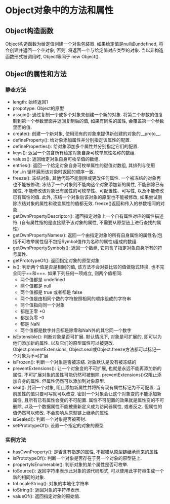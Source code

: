 # Object对象中的方法和属性

## Object构造函数

Object构造函数为给定值创建一个对象包装器. 如果给定值是null或undefined, 将会创建并返回一个空对象; 否则, 将返回一个与给定值对应类型的对象. 当以非构造函数形式被调用时, Object等同于 new Object(). 

## Object的属性和方法

### 静态方法

* length: 始终返回1
* propotype: Object的原型
* assgin(): 通过复制一个或多个对象来创建一个新的对象. 将第二个参数的值复制到第一个参数里面并返回复制后的值, 如果有同名的属性, 会覆盖第一个参数里面的值.
* create(): 创建一个新对象, 使用现有的对象来提供新创建的对象的__proto__. 
* defineProperty(): 给对象添加属性并分别指定该属性的配置. 
* defineProperties(): 给对象添加多个属性并分别指定它们的配置. 
* keys(): 返回一个包含所有给定对象自身可枚举属性名称的数组.
* values(): 返回给定对象自身可枚举值的数组.
* entries(): 返回一个给定对象自身可枚举属性的键值对数组, 其排列与使用 for...in 循环遍历该对象时返回的顺序一致.
* freeze(): 冻结对象, 其他代码不能删除或更改任何属性. 一个被冻结的对象再也不能被修改; 冻结了一个对象则不能向这个对象添加新的属性, 不能删除已有属性, 不能修改该对象已有属性的可枚举性、可配置性、可写性, 以及不能修改已有属性的值. 此外, 冻结一个对象后该对象的原型也不能被修改, 如果尝试删除冻结对象的属性和改变属性的值都无效. freeze()返回和传入的参数相同的对象. 
* getOwnPropertyDescriptor(): 返回指定对象上一个自有属性对应的属性描述符. (自有属性指的是直接赋予该对象的属性, 不需要从原型链上进行查找的属性)
* getOwnPropertyNames(): 返回一个由指定对象的所有自身属性的属性名(包括不可枚举属性但不包括Symbol值作为名称的属性)组成的数组.
* getOwnPropertySymbols(): 返回一个数组, 它包含了指定对象自身所有的符号属性.
* getPrototypeOf(): 返回指定对象的原型对象
* is(): 判断两个值是否是相同的值, 该方法不会对要比较的值做隐式转换. 也不完全同于==和===. 如果下列任何一项成立, 则两个值相同: 
  * 两个值都是 undefined
  * 两个值都是 null
  * 两个值都是 true 或者都是 false
  * 两个值是由相同个数的字符按照相同的顺序组成的字符串
  * 两个值指向同一个对象
  * 都是正零 +0
  * 都是负零 -0
  * 都是 NaN
  * 两个值都是数字并且都是除零和NaN外的其它同一个数字
* isExtensible(): 判断对象是否可扩展. 默认情况下, 对象是可扩展的, 即可以为他们添加新的属性. 以及它们的原型属性可以被更改. Object.preventExtensions, Object.seal或Object.freeze方法都可以标记一个对象为不可扩展
* isFrozen(): 判断一个对象是否被冻结. 对象默认是没有被冻结的
* preventExtensions(): 让一个对象变的不可扩展, 也就是永远不能再添加新的属性. 不可扩展对象的属性可能仍然可被删除. preventExtensions()仅阻止添加自身的属性. 但属性仍然可以添加到对象原型. 
* seal(): 封闭一个对象, 阻止添加新属性并将所有现有属性标记为不可配置. 当前属性的值只要可写就可以改变. 密封一个对象会让这个对象变的不能添加新属性, 且所有已有属性会变的不可配置. 属性不可配置的效果就是属性变的不可删除, 以及一个数据属性不能被重新定义成为访问器属性, 或者反之. 但属性的值仍然可以修改. 不会影响从原型链上继承的属性.
* isSealed(): 判断一个对象是否被密封.
* setPrototypeOf(): 设置一个指定的对象的原型

### 实例方法
* hasOwnProperty(): 是否含有指定的属性, 不报错从原型链继承而来的属性
* isPrototypeOf(): 判断一个对象是否存在于另一个对象的原型链上.
* propertyIsEnumerable(): 判断对象的某个属性是否可枚举.
* toSource(): 返回字符串表示此对象的源代码形式, 可以使用此字符串生成一个新的相同的对象. 
* toLocaleString(): 对象的本地化字符串
* toString(): 返回对象的字符串表示. 
* valueOf(): 返回指定对象的原始值.